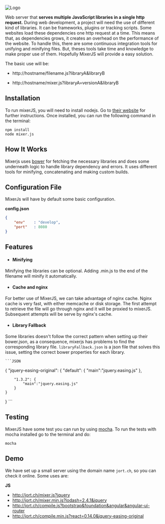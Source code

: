 ![Logo](https://raw.githubusercontent.com/ajorquera/mixerjs/develop/imgs/logo.png)

Web server that **serves multiple JavaScript libraries in a single http request.**
During web development, a project will need the use of different kind of libraries. It can be
frameworks, plugins or tracking scripts. Some websites load these dependencies one http request at a time. This means that,
as dependencies grows, it creates an overhead on the performance of the website. To handle this, there are some continuous
integration tools for unifying and minifying files. But, theses tools take time and knowledge to make proper use of
them. Hopefully MixerJS will provide a easy solution.


The basic use will be:

- http://hostname/filename.js?libraryA&libraryB

- http://hostname/mixer.js?libraryA=versionA&libraryB


## Installation

To run mixerJS, you will need to install nodejs. Go to [their website](https://nodejs.org) for further instructions. Once installed, you can run the following command in the terminal:

```
npm install
node mixer.js
```

## How It Works
Mixerjs uses [bower](http://bower.io/) for fetching the necessary libraries and does some underneath logic to handle
library dependency and errors. It uses different tools for minifying, concatenating and making custom builds.

## Configuration File
MixerJs will have by default some basic configuration.

**config.json**

```JSON
{
    "env"    : "develop",
    "port"   : 8080
}
```

## Features

+ #### Minifying

 Minifying the libraries can be optional. Adding .min.js to the end of the filename will minify it
 automatically.

+ #### Cache and nginx

 For better use of MixerJS, we can take advantage of nginx cache. Nginx cache is very fast, with either memcache
 or disk storage. The first attempt to retrieve the file will go through nginx and it will be proxied to mixerJS.
 Subsequent attempts will be serve by nginx's cache.

+ #### Library Fallback

 Some libraries doesn't follow the correct pattern when setting up their bower.json, as a consequence, mixerjs has
 problems to find the corresponding library file. `libraryFallback.json` is a json file that solves this issue,
 setting the correct bower properties for each library.

    ```JSON
{
    "jquery-easing-original": {
        "default": {
            "main":"jquery.easing.js"
        },

        "1.3.2": {
            "main":"jquery.easing.js"
        }
    }
}
    ```

## Testing

 MixerJS have some test you can run by using [mocha](http://mochajs.org/). To run the tests with mocha installed go
 to the terminal and do:

 `mocha`

## Demo
 We have set up a small server using the domain name `jort.ch`, so you can check it online. Some uses are:

**JS**

+ http://jort.ch/mixer.js?jquery
+ http://jort.ch/mixer.min.js?lodash=2.4.1&jquery
+ http://jort.ch/compile.js?bootstrap&foundation&angular&angular-ui-router
+ http://jort.ch/compile.min.js?react=0.14.0&jquery-easing-original
